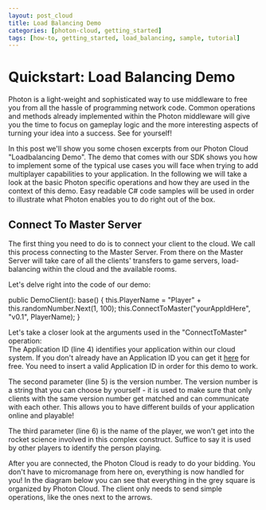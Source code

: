 ```yaml
---
layout: post_cloud
title: Load Balancing Demo
categories: [photon-cloud, getting_started]
tags: [how-to, getting_started, load_balancing, sample, tutorial]
---
```

<h1>Quickstart: Load Balancing Demo</h1>
<p><!-- prevent sub-headline styles h*+h* -->
Photon is a light-weight and sophisticated way to use middleware to free you from all the hassle of programming network code. Common operations and methods already implemented within the Photon middleware will give you the time to focus on gameplay logic and the more interesting aspects of turning your idea into a success. See for yourself!
</p>
<p>
In this post we'll show you some chosen excerpts from our Photon Cloud "Loadbalancing Demo". The demo that comes with our SDK shows you how to implement some of the typical use cases you will face when trying to add multiplayer capabilities to your application. In the following we will take a look at the basic Photon specific operations and how they are used in the context of this demo. Easy readable C# code samples will be used in order to illustrate what Photon enables you to do right out of the box.
</p>                 
					
<h2>Connect To Master Server</h2>
<p><!-- prevent sub-headline styles h*+h* -->
The first thing you need to do is to connect your client to the cloud. We call this process connecting to the Master Server. From there on the Master Server will take care of all the clients' transfers to game servers, load-balancing within the cloud and the available rooms.
</p>
<p>
Let's delve right into the code of our demo:
</p>
public DemoClient(): base()
{
this.PlayerName = "Player" + this.randomNumber.Next(1, 100);
this.ConnectToMaster("yourAppIdHere", 
"v0.1", 
PlayerName); 
}
<p>					
Let's take a closer look at the arguments used in the "ConnectToMaster" operation:</br>
The Application ID (line 4) identifies your application within our cloud system. If you don't already have an Application ID you can get it <a href="https://www.exitgames.com/Download/Photon">here</a> for free. You need to insert a valid Application ID in order for this demo to work.
</p>
<p>
The second parameter (line 5) is the version number. The version number is a string that you can choose by yourself - it is used to make sure that only clients with the same version number get matched and can communicate with each other. This allows you to have different builds of your application online and playable!
</p>
<p>
The third parameter (line 6) is the name of the player, we won't get into the rocket science involved in this complex construct. Suffice to say it is used by other players to identify the person playing.
</p>
<p>
After you are connected, the Photon Cloud is ready to do your bidding. You don't have to micromanage from here on, everything is now handled for you! In the diagram below you can see that everything in the grey square is organized by Photon Cloud. The client only needs to send simple operations, like the ones next to the arrows.				
</p>